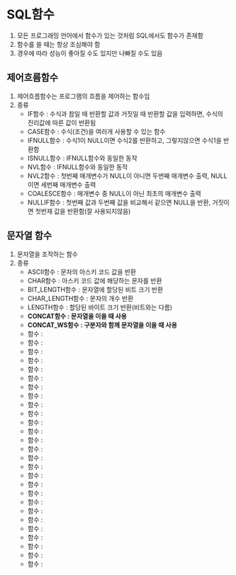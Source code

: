 # SQL함수

1. 모든 프로그래밍 언어에서 함수가 있는 것처럼 SQL에서도 함수가 존재함
2. 함수를 쓸 때는 항상 조심해야 함
3. 경우에 따라 성능이 좋아질 수도 있지만 나빠질 수도 있음

## 제어흐름함수

1. 제어흐름함수는 프로그램의 흐름을 제어하는 함수임
2. 종류
    - IF함수 : 수식과 참일 때 반환할 값과 거짓일 때 반환할 값을 입력하면, 수식의 진리값에 따른 값이 반환됨
    - CASE함수 : 수식(조건)을 여러개 사용할 수 있는 함수
    - IFNULL함수 : 수식1이 NULL이면 수식2를 반환하고, 그렇지않으면 수식1을 반환함
    - ISNULL함수 : IFNULL함수와 동일한 동작
    - NVL함수 : IFNULL함수와 동일한 동작
    - NVL2함수 : 첫번째 매개변수가 NULL이 아니면 두번째 매개변수 출력, NULL이면 세번째 매개변수 출력
    - COALESCE함수 : 매개변수 중 NULL이 아닌 최초의 매개변수 출력
    - NULLIF함수 : 첫번째 값과 두번째 값을 비교해서 같으면 NULL을 반환, 거짓이면 첫번재 값을 반환함(잘 사용되지않음)

## 문자열 함수

1. 문자열을 조작하는 함수
2. 종류
    - ASCII함수 : 문자의 아스키 코드 값을 반환
    - CHAR함수 : 아스키 코드 값에 해당하는 문자를 반환
    - BIT_LENGTH함수 : 문자열에 할당된 비트 크기 반환
    - CHAR_LENGTH함수 : 문자의 개수 반환
    - LENGTH함수 : 할당된 바이트 크기 반환(비트와는 다름)
    - **CONCAT함수 : 문자열을 이을 때 사용**
    - **CONCAT_WS함수 : 구분자와 함께 문자열을 이을 때 사용**
    - 함수 : 
    - 함수 : 
    - 함수 : 
    - 함수 : 
    - 함수 : 
    - 함수 : 
    - 함수 : 
    - 함수 : 
    - 함수 : 
    - 함수 : 
    - 함수 : 
    - 함수 : 
    - 함수 : 
    - 함수 : 
    - 함수 : 
    - 함수 : 
    - 함수 : 
    - 함수 : 
    - 함수 : 
    - 함수 : 
    - 함수 : 
    - 함수 : 
    - 함수 : 
    - 함수 : 
    - 함수 : 
    - 함수 : 
    - 함수 : 